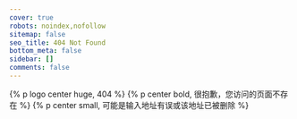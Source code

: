 ```yaml
---
cover: true
robots: noindex,nofollow
sitemap: false
seo_title: 404 Not Found
bottom_meta: false
sidebar: []
comments: false
---
```


<div id="container"></div>
<script src="https://cdn.hellolin.top/gh/linusxiong/chrome_dino_game/runner.js"></script>
<script>
 initRunner('#container');
</script>

{% p logo center huge, 404 %}
{% p center bold, 很抱歉，您访问的页面不存在 %}
{% p center small, 可能是输入地址有误或该地址已被删除 %}
